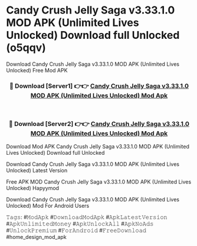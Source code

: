 # Candy Crush Jelly Saga v3.33.1.0 MOD APK (Unlimited Lives Unlocked) Download full Unlocked (o5qqv)
Download Candy Crush Jelly Saga v3.33.1.0 MOD APK (Unlimited Lives Unlocked) Free Mod APK

<div align="center">
<h3>🔴 Download [Server1] 👉👉 <a href="https://apkcomod.com?title=Candy_Crush_Jelly_Saga_v3.33.1.0_MOD_APK_(Unlimited_Lives_Unlocked)">Candy Crush Jelly Saga v3.33.1.0 MOD APK (Unlimited Lives Unlocked) Mod Apk</a></h3><br>

<h3>🔴 Download [Server2] 👉👉 <a href="https://apkcomod.com?title=Candy_Crush_Jelly_Saga_v3.33.1.0_MOD_APK_(Unlimited_Lives_Unlocked)">Candy Crush Jelly Saga v3.33.1.0 MOD APK (Unlimited Lives Unlocked) Mod Apk</a></h3>
</div>


Download Mod APK Candy Crush Jelly Saga v3.33.1.0 MOD APK (Unlimited Lives Unlocked) Download full Unlocked

Download Candy Crush Jelly Saga v3.33.1.0 MOD APK (Unlimited Lives Unlocked) Latest Version

Free APK MOD Candy Crush Jelly Saga v3.33.1.0 MOD APK (Unlimited Lives Unlocked) Hapyymod

Download Candy Crush Jelly Saga v3.33.1.0 MOD APK (Unlimited Lives Unlocked) Mod For Android Users

𝚃𝚊𝚐𝚜: #𝙼𝚘𝚍𝙰𝚙𝚔 #𝙳𝚘𝚠𝚗𝚕𝚘𝚊𝚍𝙼𝚘𝚍𝙰𝚙𝚔 #𝙰𝚙𝚔𝙻𝚊𝚝𝚎𝚜𝚝𝚅𝚎𝚛𝚜𝚒𝚘𝚗 #𝙰𝚙𝚔𝚄𝚗𝚕𝚒𝚖𝚒𝚝𝚎𝚍𝙼𝚘𝚗𝚎𝚢 #𝙰𝚙𝚔𝚄𝚗𝚕𝚘𝚌𝚔𝙰𝚕𝚕 #𝙰𝚙𝚔𝙽𝚘𝙰𝚍𝚜 #𝚄𝚗𝚕𝚘𝚌𝚔𝙿𝚛𝚎𝚖𝚒𝚞𝚖 #𝙵𝚘𝚛𝙰𝚗𝚍𝚛𝚘𝚒𝚍 #𝙵𝚛𝚎𝚎𝙳𝚘𝚠𝚗𝚕𝚘𝚊𝚍 #home_design_mod_apk